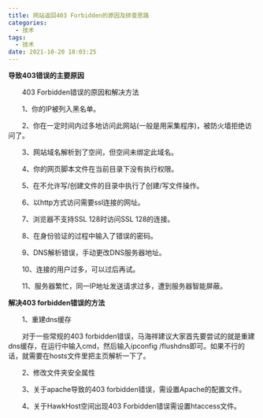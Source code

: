 ```yaml
---
title: 网站返回403 Forbidden的原因及排查思路
categories:
  - 技术
tags:
  - 技术
date: 2021-10-20 18:03:25
---
```


**导致403错误的主要原因**

　　403 Forbidden错误的原因和解决方法

　　1、你的IP被列入黑名单。

　　2、你在一定时间内过多地访问此网站(一般是用采集程序)，被防火墙拒绝访问了。

　　3、网站域名解析到了空间，但空间未绑定此域名。

　　4、你的网页脚本文件在当前目录下没有执行权限。

　　5、在不允许写/创建文件的目录中执行了创建/写文件操作。

　　6、以http方式访问需要ssl连接的网址。

　　7、浏览器不支持SSL 128时访问SSL 128的连接。

　　8、在身份验证的过程中输入了错误的密码。

　　9、DNS解析错误，手动更改DNS服务器地址。

　　10、连接的用户过多，可以过后再试。

　　11、服务器繁忙，同一IP地址发送请求过多，遭到服务器智能屏蔽。

**解决403 forbidden错误的方法**

　　1、重建dns缓存

　　对于一些常规的403 forbidden错误，马海祥建议大家首先要尝试的就是重建dns缓存，在运行中输入cmd，然后输入ipconfig /flushdns即可。如果不行的话，就需要在hosts文件里把主页解析一下了。

　　2、修改文件夹安全属性

　　3、关于apache导致的403 forbidden错误，需设置Apache的配置文件。

　　4、关于HawkHost空间出现403 Forbidden错误需设置htaccess文件。
